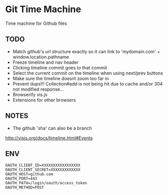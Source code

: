 Git Time Machine
=================

Time machine for Github files

## TODO
- Match github's url structure exactly so it can link to 'mydomain.com' + window.location.pathname
- Freeze timeline and nav header
- Clicking timeline commit goes to that commit
- Select the current commit on the timeline when using next/prev buttons
- Make sure the timeline doesnt zoom too far in
- Prevent dups!!! Collection#add is not being hit due to cache and/or 304 not modified response...
- Browserify vis.js
- Extensions for other browsers

## NOTES

- The github 'sha' can also be a branch

http://visjs.org/docs/timeline.html#Events


## ENV

```
OAUTH_CLIENT_ID=XXXXXXXXXXXXXXXXX
OAUTH_CLIENT_SECRET=XXXXXXXXXXXXX
OAUTH_HOST=github.com
OAUTH_PORT=443
OAUTH_PATH=/login/oauth/access_token
OAUTH_METHOD=POST
```
